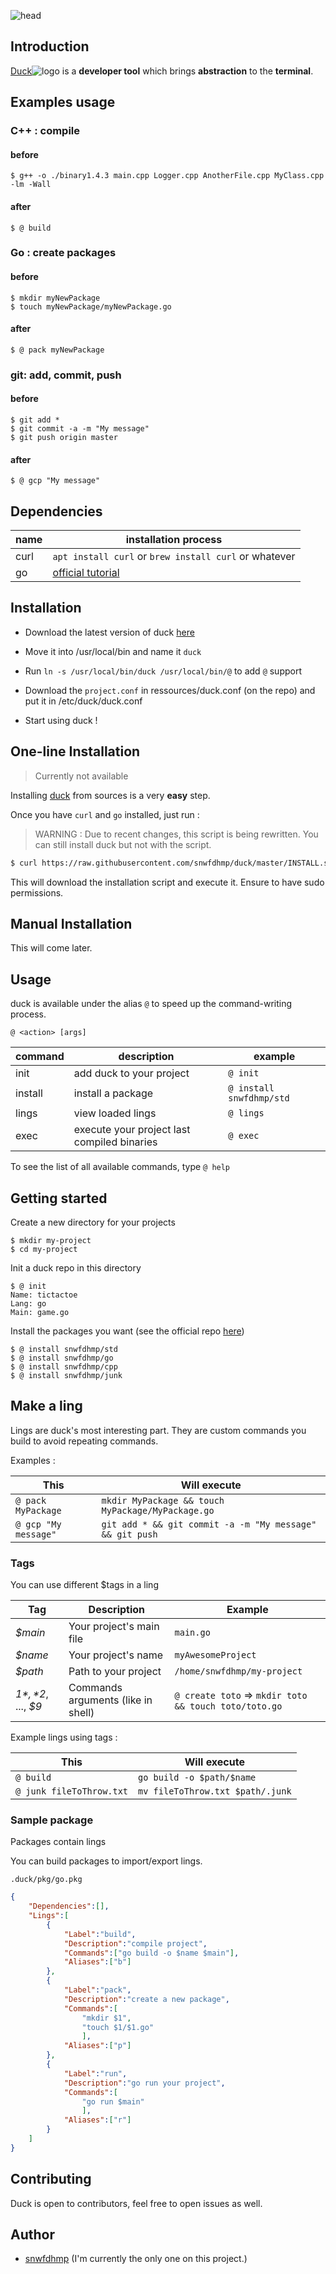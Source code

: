 ![head][head]

## Introduction

[Duck]()![logo][logo-xs] is a **developer tool** which brings **abstraction** to the **terminal**.

## Examples usage

### C++ : compile


#### before
```
$ g++ -o ./binary1.4.3 main.cpp Logger.cpp AnotherFile.cpp MyClass.cpp -lm -Wall
```

#### after

```
$ @ build
```

### Go : create packages

#### before

```
$ mkdir myNewPackage
$ touch myNewPackage/myNewPackage.go
```

#### after

```
$ @ pack myNewPackage
```

### git: add, commit, push

#### before

```
$ git add *
$ git commit -a -m "My message"
$ git push origin master
```

#### after

```
$ @ gcp "My message"
```

## Dependencies

| name | installation process |
| --- | --- |
| curl | `apt install curl` or `brew install curl` or whatever |
| go | [official tutorial](https://golang.org/doc/install) |


## Installation


- Download the latest version of duck [here](https://github.com/snwfdhmp/duck/releases)

- Move it into /usr/local/bin and name it `duck`

- Run `ln -s /usr/local/bin/duck /usr/local/bin/@` to add `@` support

- Download the `project.conf` in ressources/duck.conf (on the repo) and put it in /etc/duck/duck.conf

- Start using duck !

## One-line Installation

> Currently not available

Installing [duck]() from sources is a very **easy** step.

Once you have `curl` and `go` installed, just run :

> WARNING : Due to recent changes, this script is being rewritten. You can still install duck but not with the script.

```bash
$ curl https://raw.githubusercontent.com/snwfdhmp/duck/master/INSTALL.sh | bash
```

This will download the installation script and execute it. Ensure to have sudo permissions.

## Manual Installation

This will come later.

## Usage

duck is available under the alias `@` to speed up the command-writing process.

`@ <action> [args]`

| command | description | example |
| --- | --- | --- |
| init | add duck to your project | `@ init` |
| install | install a package | `@ install snwfdhmp/std` |
| lings | view loaded lings | `@ lings` |
| exec | execute your project last compiled binaries | `@ exec` |

To see the list of all available commands, type `@ help`

## Getting started

Create a new directory for your projects

```
$ mkdir my-project
$ cd my-project
```
Init a duck repo in this directory

```
$ @ init
Name: tictactoe
Lang: go
Main: game.go
```

Install the packages you want (see the official repo [here](https://github.com/snwfdhmp/duck-core))

```
$ @ install snwfdhmp/std
$ @ install snwfdhmp/go
$ @ install snwfdhmp/cpp
$ @ install snwfdhmp/junk
```

## Make a ling

Lings are duck's most interesting part.
They are custom commands you build to avoid repeating commands.

Examples :

| This | Will execute |
| --- | --- |
| `@ pack MyPackage` | `mkdir MyPackage && touch MyPackage/MyPackage.go` |
| `@ gcp "My message"` | `git add * && git commit -a -m "My message" && git push` |

### Tags

You can use different $tags in a ling

| Tag | Description | Example |
| --- | --- | --- |
| *$main* | Your project's main file | `main.go` |
| *$name* | Your project's name | `myAwesomeProject` |
| *$path* | Path to your project | `/home/snwfdhmp/my-project` |
| *$1*, *$2*, ..., *$9* | Commands arguments (like in shell) | `@ create toto` => `mkdir toto && touch toto/toto.go` |

Example lings using tags :

| This | Will execute |
| --- | --- |
| `@ build` | `go build -o $path/$name` |
| `@ junk fileToThrow.txt` | `mv fileToThrow.txt $path/.junk` |

### Sample package

Packages contain lings

You can build packages to import/export lings.

<code>.duck/pkg/go.pkg</code>

```json
{
	"Dependencies":[],
	"Lings":[
		{
			"Label":"build",
			"Description":"compile project",
			"Commands":["go build -o $name $main"],
			"Aliases":["b"]
		},
		{
			"Label":"pack",
			"Description":"create a new package",
			"Commands":[
				"mkdir $1",
				"touch $1/$1.go"
				],
			"Aliases":["p"]
		},
		{
			"Label":"run",
			"Description":"go run your project",
			"Commands":[
				"go run $main"
				],
			"Aliases":["r"]
		}
	]
}
```


## Contributing

Duck is open to contributors, feel free to open issues as well.

## Author

- [snwfdhmp](http://github.com/snwfdhmp) (I'm currently the only one on this project.)



[logo-xs]: https://www.github.com/snwfdhmp/duck/raw/master/doc/ressources/img/logo-xs.png "Logo"
[head]: https://www.github.com/snwfdhmp/duck/raw/master/doc/ressources/img/head.png "Head"
